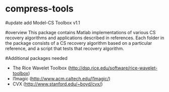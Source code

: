 compress-tools
==============

#update
add Model-CS Toolbox v1.1

#overview
This package contains Matlab implementations of various CS recovery algorithms and applications described in references. 
Each folder in the package consists of a CS recovery algorithm based on a particular reference, 
and a script that tests that recovery algorithm.

#Additional packages needed
- The Rice Wavelet Toolbox (http://dsp.rice.edu/software/rice-wavelet-toolbox) 
- l1magic (http://www.acm.caltech.edu/l1magic/)
- CVX (http://www.stanford.edu/~boyd/cvx/)
